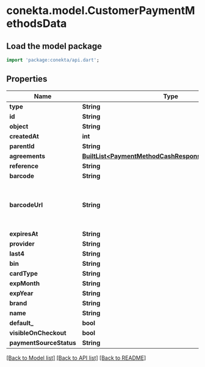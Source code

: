 # conekta.model.CustomerPaymentMethodsData

## Load the model package
```dart
import 'package:conekta/api.dart';
```

## Properties
Name | Type | Description | Notes
------------ | ------------- | ------------- | -------------
**type** | **String** |  | 
**id** | **String** |  | 
**object** | **String** |  | 
**createdAt** | **int** |  | 
**parentId** | **String** |  | [optional] 
**agreements** | [**BuiltList&lt;PaymentMethodCashResponseAllOfAgreements&gt;**](PaymentMethodCashResponseAllOfAgreements.md) |  | [optional] 
**reference** | **String** |  | [optional] 
**barcode** | **String** |  | [optional] 
**barcodeUrl** | **String** | URL to the barcode image, reference is the same as barcode | [optional] 
**expiresAt** | **String** |  | [optional] 
**provider** | **String** |  | [optional] 
**last4** | **String** |  | [optional] 
**bin** | **String** |  | [optional] 
**cardType** | **String** |  | [optional] 
**expMonth** | **String** |  | [optional] 
**expYear** | **String** |  | [optional] 
**brand** | **String** |  | [optional] 
**name** | **String** |  | [optional] 
**default_** | **bool** |  | [optional] 
**visibleOnCheckout** | **bool** |  | [optional] 
**paymentSourceStatus** | **String** |  | [optional] 

[[Back to Model list]](../README.md#documentation-for-models) [[Back to API list]](../README.md#documentation-for-api-endpoints) [[Back to README]](../README.md)


